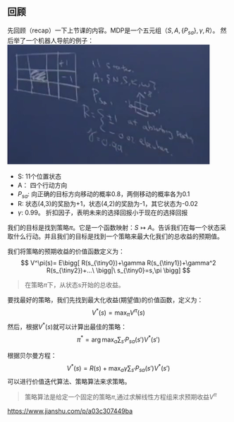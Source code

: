 ## 回顾
先回顾（recap）一下上节课的内容。MDP是一个五元组$（S,A,\{P_{sa}\},\gamma,R）$。
然后举了一个机器人导航的例子：
![](https://raw.githubusercontent.com/fray-hao/images/master/20190529091026.png)
- S: 11个位置状态
- A： 四个行动方向
- $P_{sa}$: 向正确的目标方向移动的概率0.8，两侧移动的概率各为0.1
- R: 状态(4,3)的奖励为+1，状态(4,2)的奖励为-1，其它状态为-0.02
- $\gamma$: 0.99。 折扣因子，表明未来的选择回报小于现在的选择回报

我们的目标是找到策略$\pi$。它是一个函数映射：$S\mapsto A$。告诉我们在每一个状态采取什么行动。并且我们的目标是找到一个策略来最大化我们的总收益的预期值。

我们将策略的预期收益的价值函数定义为：
$$
V^\pi(s)= E\bigg[ R(s_{\tiny0})+\gamma R(s_{\tiny1})+\gamma^2 R(s_{\tiny2})+...\ \bigg|\ s_{\tiny0}=s,\pi \bigg]
$$
> 在策略$\pi$下，从状态s开始的总收益。

要找最好的策略，我们先找到最大化收益(期望值)的价值函数，定义为：
$$
V^*(s) = \max_\pi V^\pi(s)
$$
然后，根据$V^*(s)$就可以计算出最佳的策略：
$$
\pi^*=\arg\max_a\sum_{s'}P_{sa}(s')V^*(s')
$$

根据贝尔曼方程：
$$
V^*(s) = R(s)+\max_a\gamma\sum_{s'}P_{sa}(s')V^*(s')
$$
可以进行价值迭代算法、策略算法来求策略。

> 策略算法是给定一个固定的策略$\pi$,通过求解线性方程组来求预期收益$V^{\pi}$


https://www.jianshu.com/p/a03c307449ba